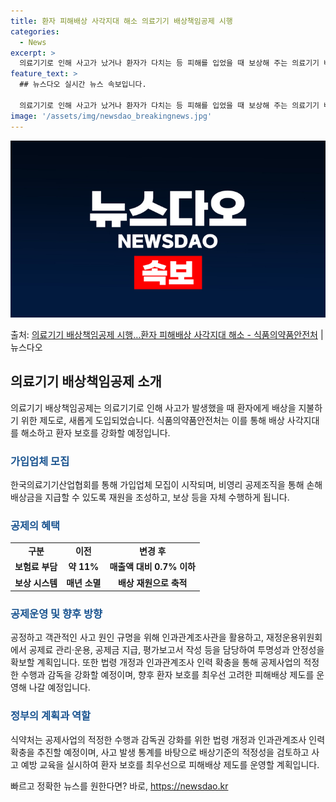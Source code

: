 ```yaml
---
title: 환자 피해배상 사각지대 해소 의료기기 배상책임공제 시행
categories:
  - News
excerpt: >
  의료기기로 인해 사고가 났거나 환자가 다치는 등 피해를 입었을 때 보상해 주는 의료기기 배상책임공제가 새로 …
feature_text: >
  ## 뉴스다오 실시간 뉴스 속보입니다.

  의료기기로 인해 사고가 났거나 환자가 다치는 등 피해를 입었을 때 보상해 주는 의료기기 배상책임공제가 새로 …
image: '/assets/img/newsdao_breakingnews.jpg'
---
```


![뉴스다오 속보](/assets/img/newsdao_breakingnews.jpg)

<p>출처: <a href="https://newsdao.kr/2701" rel="dofollow">의료기기 배상책임공제 시행…환자 피해배상 사각지대 해소 - 식품의약품안전처</a> | 뉴스다오</p>

<h2 data-ke-size="size26">의료기기 배상책임공제 소개</h2>
<p data-ke-size="size16">의료기기 배상책임공제는 의료기기로 인해 사고가 발생했을 때 환자에게 배상을 지불하기 위한 제도로, 새롭게 도입되었습니다. 식품의약품안전처는 이를 통해 배상 사각지대를 해소하고 환자 보호를 강화할 예정입니다.</p>

<h3><b><span style="color: #1a5490;">가입업체 모집</span></b></h3>
<p data-ke-size="size16">한국의료기기산업협회를 통해 가입업체 모집이 시작되며, 비영리 공제조직을 통해 손해배상금을 지급할 수 있도록 재원을 조성하고, 보상 등을 자체 수행하게 됩니다.</p>

<h3><b><span style="color: #1a5490;">공제의 혜택</span></b></h3>
<table>
	<tr>
		<td style="text-align: center; height: 17px;"><b>구분</b></td>
		<td style="text-align: center; height: 17px;"><b>이전</b></td>
		<td style="text-align: center; height: 17px;"><b>변경 후</b></td>
	</tr>
	<tr>
		<td style="text-align: center; height: 17px;"><b>보험료 부담</b></td>
		<td style="text-align: center; height: 17px;"><b>약 11%</b></td>
		<td style="text-align: center; height: 17px;"><b>매출액 대비 0.7% 이하</b></td>
	</tr>
	<tr>
		<td style="text-align: center; height: 17px;"><b>보상 시스템</b></td>
		<td style="text-align: center; height: 17px;"><b>매년 소멸</b></td>
		<td style="text-align: center; height: 17px;"><b>배상 재원으로 축적</b></td>
	</tr>
</table>

<h3><b><span style="color: #1a5490;">공제운영 및 향후 방향</span></b></h3>
<p data-ke-size="size16">공정하고 객관적인 사고 원인 규명을 위해 인과관계조사관을 활용하고, 재정운용위원회에서 공제료 관리·운용, 공제금 지급, 평가보고서 작성 등을 담당하여 투명성과 안정성을 확보할 계획입니다. 또한 법령 개정과 인과관계조사 인력 확충을 통해 공제사업의 적정한 수행과 감독을 강화할 예정이며, 향후 환자 보호를 최우선 고려한 피해배상 제도를 운영해 나갈 예정입니다.</p>

<h3><b><span style="color: #1a5490;">정부의 계획과 역할</span></b></h3>
<p data-ke-size="size16">식약처는 공제사업의 적정한 수행과 감독권 강화를 위한 법령 개정과 인과관계조사 인력 확충을 추진할 예정이며, 사고 발생 통계를 바탕으로 배상기준의 적정성을 검토하고 사고 예방 교육을 실시하여 환자 보호를 최우선으로 피해배상 제도를 운영할 계획입니다.</p> 

빠르고 정확한 뉴스를 원한다면? 바로, <a href="https://newsdao.kr" rel="dofollow">https://newsdao.kr</a>


    
